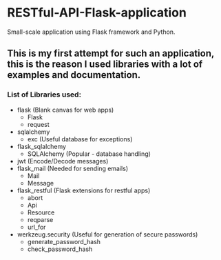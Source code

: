 # RESTful-API-Flask-application
Small-scale application using Flask framework and Python.
## This is my first attempt for such an application, this is the reason I used libraries with a lot of examples and documentation.
### List of Libraries used:
- flask (Blank canvas for web apps)
  - Flask
  - request
- sqlalchemy
  - exc (Useful database for exceptions)
- flask_sqlalchemy
  - SQLAlchemy (Popular - database handling)
- jwt (Encode/Decode messages)
- flask_mail (Needed for sending emails)
  - Mail
  - Message
- flask_restful (Flask extensions for restful apps)
  - abort
  - Api
  - Resource
  - reqparse
  - url_for
- werkzeug.security (Useful for generation of secure passwords)
  - generate_password_hash
  - check_password_hash
